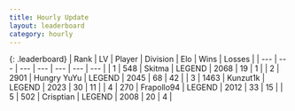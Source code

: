 ```yaml
---
title: Hourly Update
layout: leaderboard
category: hourly
---
```


{: .leaderboard}
| Rank | LV | Player | Division | Elo | Wins | Losses |
| --- | --- | --- | --- | --- | --- | --- |
| <span data-change="0">1</span> | 548 | <span title="ID: 402846">Skitma</span> | LEGEND | <span data-change="0">2068</span> | <span data-change="0">19</span> | <span data-change="0">1</span> |
| <span data-change="0">2</span> | 2901 | <span title="ID: 164871">Hungry YuYu</span> | LEGEND | <span data-change="0">2045</span> | <span data-change="0">68</span> | <span data-change="0">42</span> |
| <span data-change="0">3</span> | 1463 | <span title="ID: 392407">Kunzut1k</span> | LEGEND | <span data-change="0">2023</span> | <span data-change="0">30</span> | <span data-change="0">11</span> |
| <span data-change="4">4</span> | 270 | <span title="ID: 712150">Frapollo94</span> | LEGEND | <span data-change="44">2012</span> | <span data-change="4">33</span> | <span data-change="0">15</span> |
| <span data-change="-1">5</span> | 502 | <span title="ID: 665674">Crisptian</span> | LEGEND | <span data-change="0">2008</span> | <span data-change="0">20</span> | <span data-change="0">4</span> |